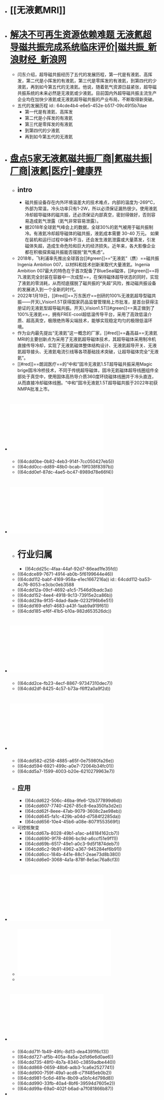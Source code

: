 - # [[无液氦MRI]]
- # [解决不可再生资源依赖难题 无液氦超导磁共振完成系统临床评价|磁共振_新浪财经_新浪网](https://finance.sina.com.cn/roll/2023-04-19/doc-imyqwqht7942339.shtml)
	- 闫东介绍，超导磁共振经历了五代的发展历程，第一代是有液氦、高挥发，第二代是小挥发的有液氦，第三代是零挥发的有液氦，到第四代的少液氦，再到如今第五代的无液氦。他说，随着氦气资源日益紧张，超导磁共振系统的未来必然是无液氦或少液氦。目前国内外超导磁共振主流生产企业均在加快少液氦或无液氦超导磁共振的产业布局，不断取得新突破。
	- 五代的发展历程
	  id:: 64cde4b4-e6e5-452e-b517-09c4915b7dae
		- 第一代是有液氦、高挥发
		- 第二代是小挥发的有液氦
		- 第三代是零挥发的有液氦
		- 到第四代的少液氦
		- 再到如今第五代的无液氦
- # [盘点5家无液氦磁共振厂商|氦磁共振|厂商|液氦|医疗|-健康界](https://www.cn-healthcare.com/articlewm/20230525/content-1555178.html)
	- ## intro
		- 磁共振设备存在内外环境温差大的技术难点，内部的温度为-269℃，外部为常温，冷头功率只有1-2W，所以必须保证漏热很少。使用液氦冷却超导磁体的磁共振，还必须保证内部真空，密封得做好，否则容易造成氦气泄露（氦气非常容易泄露）。
		- 据2018年全球氦气峰会上的数据，全球30%的氦气被用于磁共振制冷。有液氦冷却超导磁体的磁共振，液氦成本需要 30-40 万元。 如果在装机和运行过程中操作不当，还会发生液氦泄露或大量蒸发，引发磁体失超，造成生命危险和巨大的经济损失。近年来，各大影像企业都在积极探索磁共振能否摆脱“氦气焦虑”。
	- 2018年，飞利浦率先推出全球首台[[#green]]==“无液氦”（赝）==磁共振 Ingenia Ambition 007，以材料和技术创新来取代大量液氦。Ingenia Ambition 007最大的特色在于首次配备了BlueSeal磁体，[[#green]]==将7L液氦完全封装在容器中一次成型==，在保持磁体超导状态的同时，实现了液氦的零消耗，从而彻底摆脱了磁共振的“失超”风险，推动磁共振设备的发展进入到一个全新的时代。
	- 2022年1月19日，[[#red]]==万东医疗==创研的100%无液氦超导型磁共振——开天i_Vision1.5T获得国家药品监督管理局上市批准，是首台获得注册证的无液氦型超导磁共振。开天i_Vision1.5T[[#green]]==真正做到了100%无液氦==，拥有FREE-cool超低温传导平台，采用了高效低温介质、超高真空，极限绝热等尖端技术，能够实现稳定均匀的极限低温环境。
	- 作为业内最先提出“无液氦”这一概念的厂家，[[#red]]==鑫高益==无液氦MRI的主要创新点为采用了无液氦超导磁体技术，其超导磁体采用制冷机直接传导冷却，实现了无液氦磁体整体结构设计、无液氦超导开关、无液氦超导接头、无液氦电流引线等各项基础技术突破，让超导磁体完全“无液氦”。
	- [[#red]]==朗润医疗==的“中和”固冷无液氦1.5T超导磁共振采用Magic brige固冷冷桥技术，不同于传统超导磁体，固冷无氦磁体超导线圈组件全部处于真空中，使用固体高热导介质360度环绕磁体线圈并于冷头直连，从而直接冷却磁体线圈。“中和”固冷无液氦1.5T超导磁共振于2022年初获NMPA批准上市。
- # ![20221123-开源证券-辰光医疗（430300.BJ）：北交所新股申购报告，磁共振MRI核心硬件专精特新“小巨人”突破国外垄断.pdf](../assets/20221123-开源证券-辰光医疗（430300.BJ）：北交所新股申购报告，磁共振MRI核心硬件专精特新“小巨人”突破国外垄断_1691209077299_0.pdf)
	- ((64cdd0be-0b82-4eb3-914f-7cc050427eb5))
	- ((64cdd0cc-dd89-48b0-bcab-19f038f8397b))
	- ((64cdd0ef-87dc-4ae5-bc47-8989d78e66f4))
- # ![20230517-亿渡数据-辰光医疗（430300.BJ）：2023年北交所个股研究系列报告，国产MRI部件龙头企业，打破国外技术垄断.pdf](../assets/20230517-亿渡数据-辰光医疗（430300.BJ）：2023年北交所个股研究系列报告，国产MRI部件龙头企业，打破国外技术垄断_1691209094515_0.pdf)
	- # 行业归属
		- ((64cdd25c-4faa-44af-92d7-86ead1fe35fd))
	- ((64cdce89-7671-4914-ab0b-5f6199644e46))
	- ((64cdd112-babf-4169-958a-e1ec1667216a))
	  id:: 64cdd112-ba53-4c76-8053-e3cbc0eb3588
	- ((64cdd12a-09cf-4692-a1c5-7546d0badc3a))
	- ((64cdd152-4ee4-4918-9c13-73915e2ca86b))
	- ((64cdd29a-9f35-4dad-8ade-0232f96b6e51))
	- ((64cdd169-efd1-4683-a43f-1aab9a919f61))
	- ((64cdd185-ef6f-41b5-b10a-982d653526dc))
- # ![东吴-氦气.pdf](../assets/东吴-氦气_1691209665741_0.pdf)
	- ((64cdd2ce-fb23-4ecf-8867-97347310dec7))
	- ((64cdd2df-8425-4c57-b73a-f6ff2a0a9f2d))
- # ![东吴-颠覆性创新黑科技-高温超导：行业迎来规模商业化.pdf](../assets/东吴-颠覆性创新黑科技-高温超导：行业迎来规模商业化_1691209792692_0.pdf)
	- ((64cdd582-d258-4885-a65f-0e75980fa26e))
	- ((64cdd594-6921-499c-a0e7-72064b34fc01))
	- ((64cdd5a7-1599-4003-b20e-6210279963e7))
	- ## 应用
		- ((64cdd622-506c-46ba-9fe6-12b377899d6d))
		- ((64cdd607-7740-4267-85c8-6ea350fa3d2e))
		- ((64cdd62f-8eee-47ab-9079-3608c2ae98eb))
		- ((64cdd645-fa1c-429b-a04d-d7584f2285da))
		- ((64cdd656-10e4-45b6-a08e-8071f553569f))
	- 可控核聚变
		- ((64cdd67a-8028-49b1-a1ac-a48184162cb7))
		- ((64cdd690-9f78-4696-bc9d-a6ccf51e9f11))
		- ((64cdd69b-6517-49e1-a0c3-9d5f1874deb7))
		- ((64cdd6c2-9b91-4962-a367-945284ef6b91))
		- ((64cdd6cc-184b-441e-88c1-2eae73d8b380))
		- ((64cdd6e0-3068-4a1a-878f-8e5ac76a8cf3))
- # ![中国工程院-中国高温超导材料及应用发展战略研究.pdf](../assets/中国工程院-中国高温超导材料及应用发展战略研究_1691210291862_0.pdf)
	- ![中国高温超导材料及应用发展战略研究11920402(1).pdf](../assets/中国高温超导材料及应用发展战略研究11920402(1)_1691213971193_0.pdf)
	-
- # ![Mark A. Brown, Richard C. Semelka - MRI_ basic principles and applications-Wiley-Liss (2003).pdf](../assets/Mark_A._Brown,_Richard_C._Semelka_-_MRI_basic_principles_and_applications-Wiley-Liss_(2003)_1691210771128_0.pdf)
	- ((64cdd71f-1b49-49fc-8d13-dea4391f6c13))
	- ((64cdd727-af5b-405a-8a5a-2d1d6e6d0ae6))
	- ((64cdd735-48f0-4b7a-8340-c3859adbe440))
	- ((64cdd868-0659-48b6-adb3-1ca6e2527741))
	- ((64cdd900-759f-49a1-acd8-c71f485eb0b2))
	- ((64cdd981-5c6d-481e-8b09-a5b1c4d798d8))
	- ((64cdd990-33fb-40a4-8bf6-39594d7605e2))
	- ((64cdd99a-69a0-402f-b6ad-a7f081866b87))
-